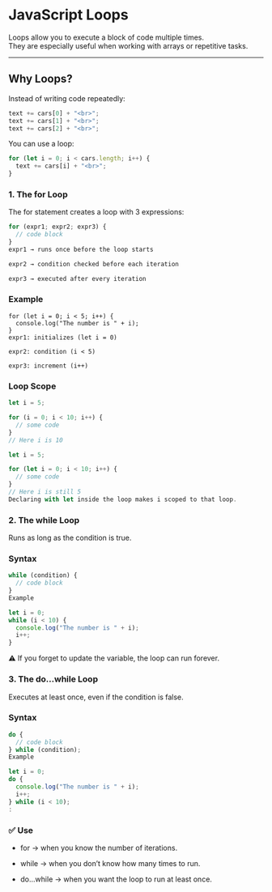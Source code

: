 # JavaScript Loops

Loops allow you to execute a block of code multiple times.  
They are especially useful when working with arrays or repetitive tasks.

---

## Why Loops?

Instead of writing code repeatedly:

```js
text += cars[0] + "<br>";
text += cars[1] + "<br>";
text += cars[2] + "<br>";
```

You can use a loop:
```js
for (let i = 0; i < cars.length; i++) {
  text += cars[i] + "<br>";
}
```
### 1. The for Loop
The for statement creates a loop with 3 expressions:
```js
for (expr1; expr2; expr3) {
  // code block
}
expr1 → runs once before the loop starts

expr2 → condition checked before each iteration

expr3 → executed after every iteration
```
### Example
```
for (let i = 0; i < 5; i++) {
  console.log("The number is " + i);
}
expr1: initializes (let i = 0)

expr2: condition (i < 5)

expr3: increment (i++)
```
### Loop Scope
```js
let i = 5;

for (i = 0; i < 10; i++) {
  // some code
}
// Here i is 10

let i = 5;

for (let i = 0; i < 10; i++) {
  // some code
}
// Here i is still 5
Declaring with let inside the loop makes i scoped to that loop.
```
### 2. The while Loop
Runs as long as the condition is true.

### Syntax
```js
while (condition) {
  // code block
}
Example

let i = 0;
while (i < 10) {
  console.log("The number is " + i);
  i++;
}
```
⚠️ If you forget to update the variable, the loop can run forever.

### 3. The do...while Loop
Executes at least once, even if the condition is false.

### Syntax
```js
do {
  // code block
} while (condition);
Example

let i = 0;
do {
  console.log("The number is " + i);
  i++;
} while (i < 10);
:
```
### ✅ Use
- for → when you know the number of iterations.

- while → when you don’t know how many times to run.

- do...while → when you want the loop to run at least once.
